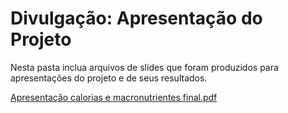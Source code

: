 # Divulgação: Apresentação do Projeto

Nesta pasta inclua arquivos de slides que foram produzidos para apresentações do projeto e de seus resultados.

[Apresentação calorias e macronutrientes final.pdf](https://github.com/ICEI-PUC-Minas-PPLCC-TI/tiaw-ppl-cc-m-20221-t2-g2-calorias-e-macronutrientes/files/8587258/Apresentacao.calorias.e.macronutrientes.final.pdf)

